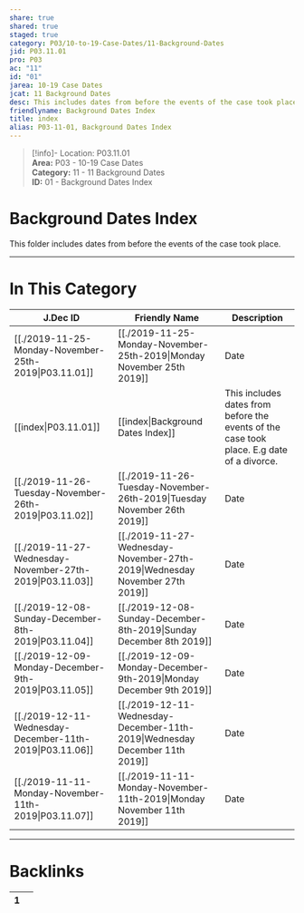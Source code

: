 ```yaml
---  
share: true  
shared: true  
staged: true  
category: P03/10-to-19-Case-Dates/11-Background-Dates  
jid: P03.11.01  
pro: P03  
ac: "11"  
id: "01"  
jarea: 10-19 Case Dates  
jcat: 11 Background Dates  
desc: This includes dates from before the events of the case took place. E.g date of a divorce.  
friendlyname: Background Dates Index  
title: index  
alias: P03-11-01, Background Dates Index  
---  
```

  
>[!info]- Location: P03.11.01  
>**Area:** P03 - 10-19 Case Dates  
>**Category:** 11 - 11 Background Dates  
>**ID:** 01 - Background Dates Index  
  
# Background Dates Index  
  
This folder includes dates from before the events of the case took place.  
   
  
  
---  
# In This Category  
  
| J.Dec ID                                                                                                                    | Friendly Name                                                                                                                                  | Description                                                                               |  
| --------------------------------------------------------------------------------------------------------------------------- | ---------------------------------------------------------------------------------------------------------------------------------------------- | ----------------------------------------------------------------------------------------- |  
| [[./2019-11-25-Monday-November-25th-2019\|P03.11.01]]    | [[./2019-11-25-Monday-November-25th-2019\|Monday November 25th 2019]]       | Date                                                                                      |  
| [[index\|P03.11.01]]                                   | [[index\|Background Dates Index]]                                         | This includes dates from before the events of the case took place. E.g date of a divorce. |  
| [[./2019-11-26-Tuesday-November-26th-2019\|P03.11.02]]   | [[./2019-11-26-Tuesday-November-26th-2019\|Tuesday November 26th 2019]]     | Date                                                                                      |  
| [[./2019-11-27-Wednesday-November-27th-2019\|P03.11.03]] | [[./2019-11-27-Wednesday-November-27th-2019\|Wednesday November 27th 2019]] | Date                                                                                      |  
| [[./2019-12-08-Sunday-December-8th-2019\|P03.11.04]]     | [[./2019-12-08-Sunday-December-8th-2019\|Sunday December 8th 2019]]         | Date                                                                                      |  
| [[./2019-12-09-Monday-December-9th-2019\|P03.11.05]]     | [[./2019-12-09-Monday-December-9th-2019\|Monday December 9th 2019]]         | Date                                                                                      |  
| [[./2019-12-11-Wednesday-December-11th-2019\|P03.11.06]] | [[./2019-12-11-Wednesday-December-11th-2019\|Wednesday December 11th 2019]] | Date                                                                                      |  
| [[./2019-11-11-Monday-November-11th-2019\|P03.11.07]]    | [[./2019-11-11-Monday-November-11th-2019\|Monday November 11th 2019]]       | Date                                                                                      |  
  
  
---  
# Backlinks  
<div><table class="dataview table-view-table"><thead class="table-view-thead"><tr class="table-view-tr-header"><th class="table-view-th"><span></span><span class="dataview small-text">1</span></th><th class="table-view-th"><span></span></th></tr></thead><tbody class="table-view-tbody"></tbody></table></div>